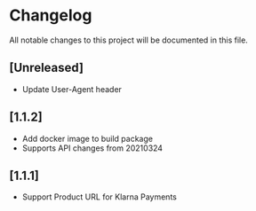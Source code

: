 # Changelog
All notable changes to this project will be documented in this file.

## [Unreleased]

- Update User-Agent header

## [1.1.2]

- Add docker image to build package
- Supports API changes from 20210324

## [1.1.1]

- Support Product URL for Klarna Payments
